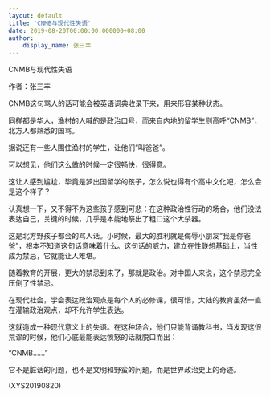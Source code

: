 ```yaml
---
layout: default
title: 'CNMB与现代性失语'
date: 2019-08-20T00:00:00.000000+08:00
author:
    display_name: 张三丰
---
```


CNMB与现代性失语

作者：张三丰

CNMB这句骂人的话可能会被英语词典收录下来，用来形容某种状态。

同样都是华人，渔村的人喊的是政治口号，而来自内地的留学生则高呼“CNMB”，北方人都熟悉的国骂。

据说还有一些人围住渔村的学生，让他们“叫爸爸”。

可以想见，他们这么做的时候一定很畅快，很得意。

这让人感到尴尬，毕竟是梦出国留学的孩子，怎么说也得有个高中文化吧，怎么会是这个样子？

认真想一下，又不得不为这些孩子感到可悲：在这种政治性行动的场合，他们没法表达自己，关键的时候，几乎是本能地祭出了粗口这个大杀器。

这是北方野孩子都会的骂人话。小时候，最大的胜利就是侮辱小朋友“我是你爸爸”，根本不知道这句话意味着什么。这句话的威力，建立在性联想基础上，当性成为禁忌，它就能让人难堪。

随着教育的开展，更大的禁忌到来了，那就是政治。对中国人来说，这个禁忌完全压倒了性禁忌。

在现代社会，学会表达政治观点是每个人的必修课，很可惜，大陆的教育虽然一直在灌输政治观点，却不允许学生表达。

这就造成一种现代意义上的失语。在这种场合，他们只能背诵教科书，当发现这很荒谬的时候，他们心底最能表达愤怒的话就脱口而出：

“CNMB……”

它不是脏话的问题，也不是文明和野蛮的问题，而是世界政治史上的奇迹。

(XYS20190820)

